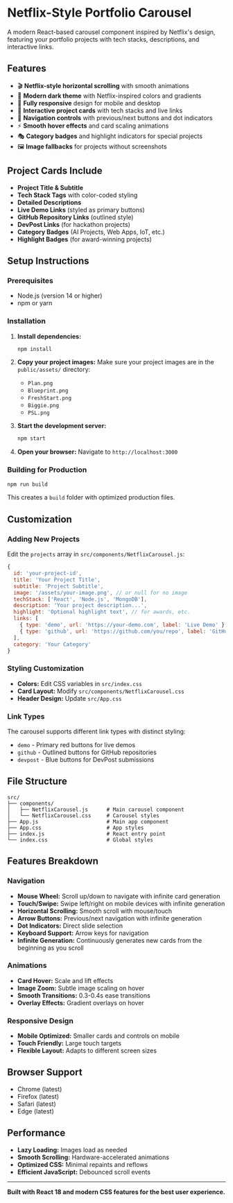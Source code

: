 # Netflix-Style Portfolio Carousel

A modern React-based carousel component inspired by Netflix's design, featuring your portfolio projects with tech stacks, descriptions, and interactive links.

## Features

- 🎬 **Netflix-style horizontal scrolling** with smooth animations
- 🎨 **Modern dark theme** with Netflix-inspired colors and gradients
- 📱 **Fully responsive** design for mobile and desktop
- 🔗 **Interactive project cards** with tech stacks and live links
- 🎯 **Navigation controls** with previous/next buttons and dot indicators
- ⚡ **Smooth hover effects** and card scaling animations
- 🎭 **Category badges** and highlight indicators for special projects
- 🖼️ **Image fallbacks** for projects without screenshots

## Project Cards Include

- **Project Title & Subtitle**
- **Tech Stack Tags** with color-coded styling
- **Detailed Descriptions**
- **Live Demo Links** (styled as primary buttons)
- **GitHub Repository Links** (outlined style)
- **DevPost Links** (for hackathon projects)
- **Category Badges** (AI Projects, Web Apps, IoT, etc.)
- **Highlight Badges** (for award-winning projects)

## Setup Instructions

### Prerequisites
- Node.js (version 14 or higher)
- npm or yarn

### Installation

1. **Install dependencies:**
   ```bash
   npm install
   ```

2. **Copy your project images:**
   Make sure your project images are in the `public/assets/` directory:
   - `Plan.png`
   - `Blueprint.png`
   - `FreshStart.png`
   - `Biggie.png`
   - `PSL.png`

3. **Start the development server:**
   ```bash
   npm start
   ```

4. **Open your browser:**
   Navigate to `http://localhost:3000`

### Building for Production

```bash
npm run build
```

This creates a `build` folder with optimized production files.

## Customization

### Adding New Projects

Edit the `projects` array in `src/components/NetflixCarousel.js`:

```javascript
{
  id: 'your-project-id',
  title: 'Your Project Title',
  subtitle: 'Project Subtitle',
  image: '/assets/your-image.png', // or null for no image
  techStack: ['React', 'Node.js', 'MongoDB'],
  description: 'Your project description...',
  highlight: 'Optional highlight text', // for awards, etc.
  links: [
    { type: 'demo', url: 'https://your-demo.com', label: 'Live Demo' },
    { type: 'github', url: 'https://github.com/you/repo', label: 'GitHub' }
  ],
  category: 'Your Category'
}
```

### Styling Customization

- **Colors:** Edit CSS variables in `src/index.css`
- **Card Layout:** Modify `src/components/NetflixCarousel.css`
- **Header Design:** Update `src/App.css`

### Link Types

The carousel supports different link types with distinct styling:
- `demo` - Primary red buttons for live demos
- `github` - Outlined buttons for GitHub repositories
- `devpost` - Blue buttons for DevPost submissions

## File Structure

```
src/
├── components/
│   ├── NetflixCarousel.js      # Main carousel component
│   └── NetflixCarousel.css     # Carousel styles
├── App.js                      # Main app component
├── App.css                     # App styles
├── index.js                    # React entry point
└── index.css                   # Global styles
```

## Features Breakdown

### Navigation
- **Mouse Wheel:** Scroll up/down to navigate with infinite card generation
- **Touch/Swipe:** Swipe left/right on mobile devices with infinite generation
- **Horizontal Scrolling:** Smooth scroll with mouse/touch
- **Arrow Buttons:** Previous/next navigation with infinite generation
- **Dot Indicators:** Direct slide selection
- **Keyboard Support:** Arrow keys for navigation
- **Infinite Generation:** Continuously generates new cards from the beginning as you scroll

### Animations
- **Card Hover:** Scale and lift effects
- **Image Zoom:** Subtle image scaling on hover
- **Smooth Transitions:** 0.3-0.4s ease transitions
- **Overlay Effects:** Gradient overlays on hover

### Responsive Design
- **Mobile Optimized:** Smaller cards and controls on mobile
- **Touch Friendly:** Large touch targets
- **Flexible Layout:** Adapts to different screen sizes

## Browser Support

- Chrome (latest)
- Firefox (latest)
- Safari (latest)
- Edge (latest)

## Performance

- **Lazy Loading:** Images load as needed
- **Smooth Scrolling:** Hardware-accelerated animations
- **Optimized CSS:** Minimal repaints and reflows
- **Efficient JavaScript:** Debounced scroll events

---

**Built with React 18 and modern CSS features for the best user experience.**
